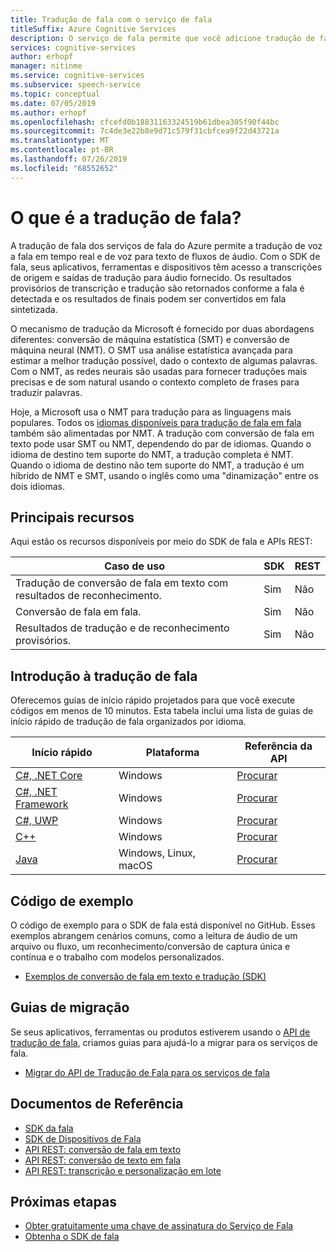 ```yaml
---
title: Tradução de fala com o serviço de fala
titleSuffix: Azure Cognitive Services
description: O serviço de fala permite que você adicione tradução de fala de ponta a ponta, em tempo real e em vários idiomas, a seus aplicativos, ferramentas e dispositivos. A mesma API pode ser usada para a tradução com conversão de fala em fala e de fala em texto.
services: cognitive-services
author: erhopf
manager: nitinme
ms.service: cognitive-services
ms.subservice: speech-service
ms.topic: conceptual
ms.date: 07/05/2019
ms.author: erhopf
ms.openlocfilehash: cfcefd0b18831163324519b61dbea305f90f44bc
ms.sourcegitcommit: 7c4de3e22b8e9d71c579f31cbfcea9f22d43721a
ms.translationtype: MT
ms.contentlocale: pt-BR
ms.lasthandoff: 07/26/2019
ms.locfileid: "68552652"
---
```

# <a name="what-is-speech-translation"></a>O que é a tradução de fala?

A tradução de fala dos serviços de fala do Azure permite a tradução de voz a fala em tempo real e de voz para texto de fluxos de áudio. Com o SDK de fala, seus aplicativos, ferramentas e dispositivos têm acesso a transcrições de origem e saídas de tradução para áudio fornecido. Os resultados provisórios de transcrição e tradução são retornados conforme a fala é detectada e os resultados de finais podem ser convertidos em fala sintetizada.

O mecanismo de tradução da Microsoft é fornecido por duas abordagens diferentes: conversão de máquina estatística (SMT) e conversão de máquina neural (NMT). O SMT usa análise estatística avançada para estimar a melhor tradução possível, dado o contexto de algumas palavras. Com o NMT, as redes neurais são usadas para fornecer traduções mais precisas e de som natural usando o contexto completo de frases para traduzir palavras.

Hoje, a Microsoft usa o NMT para tradução para as linguagens mais populares. Todos os [idiomas disponíveis para tradução de fala em fala](language-support.md#speech-translation) também são alimentadas por NMT. A tradução com conversão de fala em texto pode usar SMT ou NMT, dependendo do par de idiomas. Quando o idioma de destino tem suporte do NMT, a tradução completa é NMT. Quando o idioma de destino não tem suporte do NMT, a tradução é um híbrido de NMT e SMT, usando o inglês como uma "dinamização" entre os dois idiomas.

## <a name="core-features"></a>Principais recursos

Aqui estão os recursos disponíveis por meio do SDK de fala e APIs REST:

| Caso de uso | SDK | REST |
|----------|-----|------|
| Tradução de conversão de fala em texto com resultados de reconhecimento. | Sim | Não |
| Conversão de fala em fala. | Sim | Não |
| Resultados de tradução e de reconhecimento provisórios. | Sim | Não |

## <a name="get-started-with-speech-translation"></a>Introdução à tradução de fala

Oferecemos guias de início rápido projetados para que você execute códigos em menos de 10 minutos. Esta tabela inclui uma lista de guias de início rápido de tradução de fala organizados por idioma.

| Início rápido | Plataforma | Referência da API |
|------------|----------|---------------|
| [C#, .NET Core](quickstart-translate-speech-dotnetcore-windows.md) | Windows | [Procurar](https://aka.ms/csspeech/csharpref) |
| [C#, .NET Framework](quickstart-translate-speech-dotnetframework-windows.md) | Windows | [Procurar](https://aka.ms/csspeech/csharpref) |
| [C#, UWP](quickstart-translate-speech-uwp.md) | Windows | [Procurar](https://aka.ms/csspeech/csharpref) |
| [C++](quickstart-translate-speech-cpp-windows.md) | Windows | [Procurar](https://aka.ms/csspeech/cppref)|
| [Java](quickstart-translate-speech-java-jre.md) | Windows, Linux, macOS | [Procurar](https://aka.ms/csspeech/javaref) |

## <a name="sample-code"></a>Código de exemplo

O código de exemplo para o SDK de fala está disponível no GitHub. Esses exemplos abrangem cenários comuns, como a leitura de áudio de um arquivo ou fluxo, um reconhecimento/conversão de captura única e contínua e o trabalho com modelos personalizados.

* [Exemplos de conversão de fala em texto e tradução (SDK)](https://github.com/Azure-Samples/cognitive-services-speech-sdk)

## <a name="migration-guides"></a>Guias de migração

Se seus aplicativos, ferramentas ou produtos estiverem usando o [API de tradução de fala](https://docs.microsoft.com/azure/cognitive-services/translator-speech/overview), criamos guias para ajudá-lo a migrar para os serviços de fala.

* [Migrar do API de Tradução de Fala para os serviços de fala](how-to-migrate-from-translator-speech-api.md)

## <a name="reference-docs"></a>Documentos de Referência

* [SDK da fala](speech-sdk-reference.md)
* [SDK de Dispositivos de Fala](speech-devices-sdk.md)
* [API REST: conversão de fala em texto](rest-speech-to-text.md)
* [API REST: conversão de texto em fala](rest-text-to-speech.md)
* [API REST: transcrição e personalização em lote](https://westus.cris.ai/swagger/ui/index)

## <a name="next-steps"></a>Próximas etapas

* [Obter gratuitamente uma chave de assinatura do Serviço de Fala](get-started.md)
* [Obtenha o SDK de fala](speech-sdk.md)
